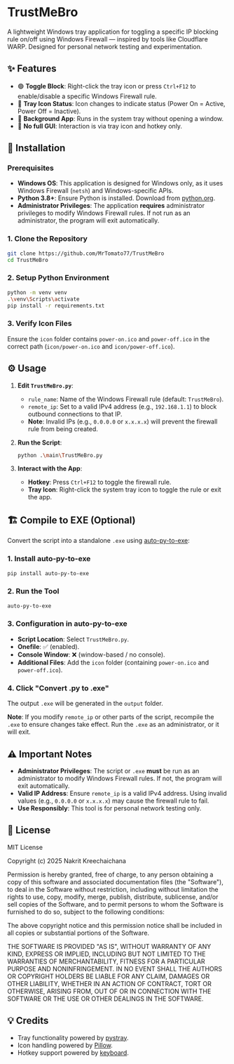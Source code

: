 # TrustMeBro

A lightweight Windows tray application for toggling a specific IP blocking rule on/off using Windows Firewall — inspired by tools like Cloudflare WARP. Designed for personal network testing and experimentation.

## ✨ Features

- 🟢 **Toggle Block**: Right-click the tray icon or press `Ctrl+F12` to enable/disable a specific Windows Firewall rule.
- 🎨 **Tray Icon Status**: Icon changes to indicate status (Power On = Active, Power Off = Inactive).
- 📌 **Background App**: Runs in the system tray without opening a window.
- 🚫 **No full GUI**: Interaction is via tray icon and hotkey only.

## 🧰 Installation

### Prerequisites
- **Windows OS**: This application is designed for Windows only, as it uses Windows Firewall (`netsh`) and Windows-specific APIs.
- **Python 3.8+**: Ensure Python is installed. Download from [python.org](https://www.python.org/downloads/).
- **Administrator Privileges**: The application **requires** administrator privileges to modify Windows Firewall rules. If not run as an administrator, the program will exit automatically.

### 1. Clone the Repository

```bash
git clone https://github.com/MrTomato77/TrustMeBro
cd TrustMeBro
```

### 2. Setup Python Environment

```bash
python -m venv venv
.\venv\Scripts\activate
pip install -r requirements.txt
```

### 3. Verify Icon Files
Ensure the `icon` folder contains `power-on.ico` and `power-off.ico` in the correct path (`icon/power-on.ico` and `icon/power-off.ico`).

## ⚙️ Usage

1. **Edit `TrustMeBro.py`**:
   - `rule_name`: Name of the Windows Firewall rule (default: `TrustMeBro`).
   - `remote_ip`: Set to a valid IPv4 address (e.g., `192.168.1.1`) to block outbound connections to that IP.
   - **Note**: Invalid IPs (e.g., `0.0.0.0` or `x.x.x.x`) will prevent the firewall rule from being created.

2. **Run the Script**:
   ```bash
   python .\main\TrustMeBro.py
   ```

3. **Interact with the App**:
   - **Hotkey**: Press `Ctrl+F12` to toggle the firewall rule.
   - **Tray Icon**: Right-click the system tray icon to toggle the rule or exit the app.

## 🏗️ Compile to EXE (Optional)

Convert the script into a standalone `.exe` using [auto-py-to-exe](https://pypi.org/project/auto-py-to-exe/):

### 1. Install auto-py-to-exe

```bash
pip install auto-py-to-exe
```

### 2. Run the Tool

```bash
auto-py-to-exe
```

### 3. Configuration in auto-py-to-exe

- **Script Location**: Select `TrustMeBro.py`.
- **Onefile**: ✅ (enabled).
- **Console Window**: ❌ (window-based / no console).
- **Additional Files**: Add the `icon` folder (containing `power-on.ico` and `power-off.ico`).

### 4. Click "Convert .py to .exe"

The output `.exe` will be generated in the `output` folder.

**Note**: If you modify `remote_ip` or other parts of the script, recompile the `.exe` to ensure changes take effect. Run the `.exe` as an administrator, or it will exit.

## ⚠️ Important Notes

- **Administrator Privileges**: The script or `.exe` **must** be run as an administrator to modify Windows Firewall rules. If not, the program will exit automatically.
- **Valid IP Address**: Ensure `remote_ip` is a valid IPv4 address. Using invalid values (e.g., `0.0.0.0` or `x.x.x.x`) may cause the firewall rule to fail.
- **Use Responsibly**: This tool is for personal network testing only.

## 📄 License

MIT License

Copyright (c) 2025 Nakrit Kreechaichana

Permission is hereby granted, free of charge, to any person obtaining a copy of this software and associated documentation files (the "Software"), to deal in the Software without restriction, including without limitation the rights to use, copy, modify, merge, publish, distribute, sublicense, and/or sell copies of the Software, and to permit persons to whom the Software is furnished to do so, subject to the following conditions:

The above copyright notice and this permission notice shall be included in all copies or substantial portions of the Software.

THE SOFTWARE IS PROVIDED "AS IS", WITHOUT WARRANTY OF ANY KIND, EXPRESS OR IMPLIED, INCLUDING BUT NOT LIMITED TO THE WARRANTIES OF MERCHANTABILITY, FITNESS FOR A PARTICULAR PURPOSE AND NONINFRINGEMENT. IN NO EVENT SHALL THE AUTHORS OR COPYRIGHT HOLDERS BE LIABLE FOR ANY CLAIM, DAMAGES OR OTHER LIABILITY, WHETHER IN AN ACTION OF CONTRACT, TORT OR OTHERWISE, ARISING FROM, OUT OF OR IN CONNECTION WITH THE SOFTWARE OR THE USE OR OTHER DEALINGS IN THE SOFTWARE.

## 💡 Credits

- Tray functionality powered by [pystray](https://github.com/moses-palmer/pystray).
- Icon handling powered by [Pillow](https://github.com/python-pillow/Pillow).
- Hotkey support powered by [keyboard](https://github.com/boppreh/keyboard).
